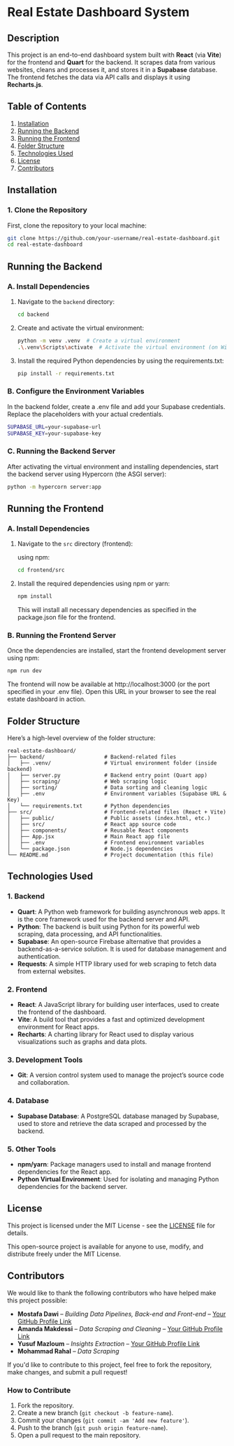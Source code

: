 # Real Estate Dashboard System

## Description

This project is an end-to-end dashboard system built with **React** (via **Vite**) for the frontend and **Quart** for the backend. It scrapes data from various websites, cleans and processes it, and stores it in a **Supabase** database. The frontend fetches the data via API calls and displays it using **Recharts.js**.

## Table of Contents

1. [Installation](#installation)
2. [Running the Backend](#running-the-backend)
3. [Running the Frontend](#running-the-frontend)
4. [Folder Structure](#folder-structure)
5. [Technologies Used](#technologies-used)
6. [License](#license)
7. [Contributors](#contributors)

## Installation

### 1. Clone the Repository

First, clone the repository to your local machine:

```bash
git clone https://github.com/your-username/real-estate-dashboard.git
cd real-estate-dashboard
```

## Running the Backend

### **A. Install Dependencies**

1. Navigate to the `backend` directory:

   ```bash
   cd backend
   ```

2. Create and activate the virtual environment:

   ```bash
   python -m venv .venv  # Create a virtual environment
   .\.venv\Scripts\activate  # Activate the virtual environment (on Windows)
   ```
   
3. Install the required Python dependencies by using the requirements.txt:

   ```bash
   pip install -r requirements.txt
   ```

### **B. Configure the Environment Variables**

   In the backend folder, create a .env file and add your Supabase credentials. Replace the placeholders with your actual credentials.

   ```bash
   SUPABASE_URL=your-supabase-url
   SUPABASE_KEY=your-supabase-key
   ```

### **C. Running the Backend Server**

   After activating the virtual environment and installing dependencies, start the backend server using Hypercorn (the ASGI server):

   ```bash
   python -m hypercorn server:app
   ```

## Running the Frontend

### A. Install Dependencies

1. Navigate to the `src` directory (frontend):
   
   using npm:
   
   ```bash
   cd frontend/src
   ```
3. Install the required dependencies using npm or yarn:

   ```bash
   npm install
   ```
   This will install all necessary dependencies as specified in the package.json file for the frontend.

### B. Running the Frontend Server

   Once the dependencies are installed, start the frontend development server using npm:

   ```bash
   npm run dev
   ```

The frontend will now be available at http://localhost:3000 (or the port specified in your .env file). Open this URL in your browser to see the real estate dashboard in action.

## Folder Structure

Here’s a high-level overview of the folder structure:

```plaintext
real-estate-dashboard/
├── backend/                   # Backend-related files
│   ├── .venv/                 # Virtual environment folder (inside backend)
│   ├── server.py              # Backend entry point (Quart app)
│   ├── scraping/              # Web scraping logic
│   ├── sorting/               # Data sorting and cleaning logic
│   ├── .env                   # Environment variables (Supabase URL & Key)
│   └── requirements.txt       # Python dependencies
├── src/                       # Frontend-related files (React + Vite)
│   ├── public/                # Public assets (index.html, etc.)
│   ├── src/                   # React app source code
│   ├── components/            # Reusable React components
│   ├── App.jsx                # Main React app file
│   ├── .env                   # Frontend environment variables
│   └── package.json           # Node.js dependencies
└── README.md                  # Project documentation (this file)
```

## Technologies Used

### 1. Backend
- **Quart**: A Python web framework for building asynchronous web apps. It is the core framework used for the backend server and API.
- **Python**: The backend is built using Python for its powerful web scraping, data processing, and API functionalities.
- **Supabase**: An open-source Firebase alternative that provides a backend-as-a-service solution. It is used for database management and authentication.
- **Requests**: A simple HTTP library used for web scraping to fetch data from external websites.

### 2. Frontend
- **React**: A JavaScript library for building user interfaces, used to create the frontend of the dashboard.
- **Vite**: A build tool that provides a fast and optimized development environment for React apps.
- **Recharts**: A charting library for React used to display various visualizations such as graphs and data plots.

### 3. Development Tools
- **Git**: A version control system used to manage the project’s source code and collaboration.

### 4. Database
- **Supabase Database**: A PostgreSQL database managed by Supabase, used to store and retrieve the data scraped and processed by the backend.

### 5. Other Tools
- **npm/yarn**: Package managers used to install and manage frontend dependencies for the React app.
- **Python Virtual Environment**: Used for isolating and managing Python dependencies for the backend server.

## License

This project is licensed under the MIT License - see the [LICENSE](LICENSE) file for details.

This open-source project is available for anyone to use, modify, and distribute freely under the MIT License.

## Contributors

We would like to thank the following contributors who have helped make this project possible:

- **Mostafa Dawi** – *Building Data Pipelines, Back-end and Front-end* – [Your GitHub Profile Link](https://github.com/MostafaDawi)
- **Amanda Makdessi** – *Data Scraping and Cleaning* – [Your GitHub Profile Link](https://github.com/amandamakdessi)
- **Yusuf Mazloum** – *Insights Extraction* – [Your GitHub Profile Link](https://github.com/Yusf4)
- **Mohammad Rahal** – *Data Scraping*

If you'd like to contribute to this project, feel free to fork the repository, make changes, and submit a pull request!

### How to Contribute

1. Fork the repository.
2. Create a new branch (`git checkout -b feature-name`).
3. Commit your changes (`git commit -am 'Add new feature'`).
4. Push to the branch (`git push origin feature-name`).
5. Open a pull request to the main repository.

